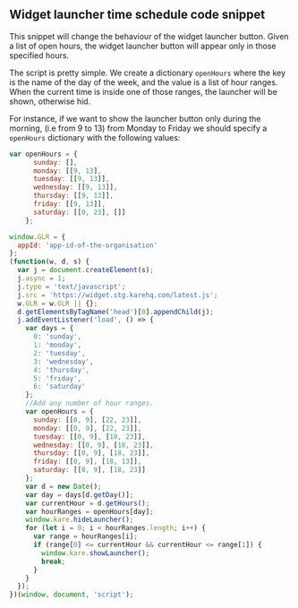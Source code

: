 ## Widget launcher time schedule code snippet

This snippet will change the behaviour of the widget launcher button. Given a list of open hours, the widget launcher button will appear only in those specified hours.

The script is pretty simple. We create a dictionary `openHours` where the key is the name of the day of the week, and the value is a list of hour ranges. When the current time is inside one of those ranges, the launcher will be shown, otherwise hid.

For instance, if we want to show the launcher button only during the morning, (i.e from 9 to 13) from Monday to Friday we should specify a `openHours` dictionary with the following values:

```javascript
var openHours = {
      sunday: [],
      monday: [[9, 13],
      tuesday: [[9, 13]],
      wednesday: [[9, 13]],
      thursday: [[9, 13]],
      friday: [[9, 13]],
      saturday: [[0, 23], []]
    };
```

```javascript
window.GLR = {
  appId: 'app-id-of-the-organisation'
};
(function(w, d, s) {
  var j = document.createElement(s);
  j.async = 1;
  j.type = 'text/javascript';
  j.src = 'https://widget.stg.karehq.com/latest.js';
  w.GLR = w.GLR || {};
  d.getElementsByTagName('head')[0].appendChild(j);
  j.addEventListener('load', () => {
    var days = {
      0: 'sunday',
      1: 'monday',
      2: 'tuesday',
      3: 'wednesday',
      4: 'thursday',
      5: 'friday',
      6: 'saturday'
    };
    //Add any number of hour ranges.
    var openHours = {
      sunday: [[0, 9], [22, 23]],
      monday: [[0, 9], [22, 23]],
      tuesday: [[0, 9], [18, 23]],
      wednesday: [[0, 9], [18, 23]],
      thursday: [[0, 9], [18, 23]],
      friday: [[0, 9], [18, 13]],
      saturday: [[0, 9], [18, 23]]
    };
    var d = new Date();
    var day = days[d.getDay()];
    var currentHour = d.getHours();
    var hourRanges = openHours[day];
    window.kare.hideLauncher();
    for (let i = 0; i < hourRanges.length; i++) {
      var range = hourRanges[i];
      if (range[0] <= currentHour && currentHour <= range[1]) {
        window.kare.showLauncher();
        break;
      }
    }
  });
})(window, document, 'script');
```
